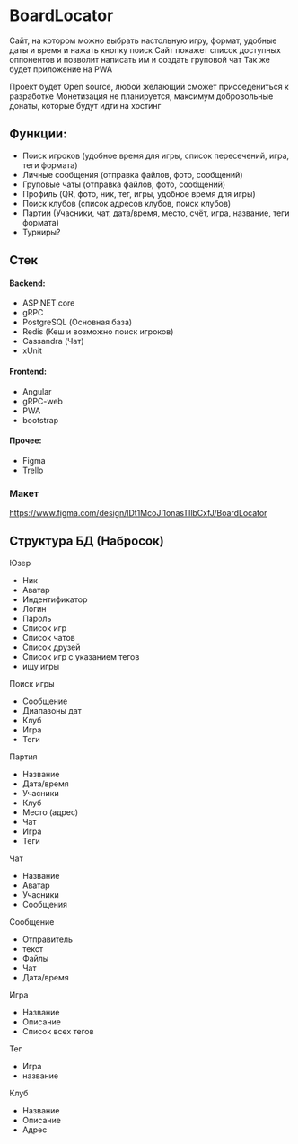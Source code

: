 # BoardLocator
Сайт, на котором можно выбрать настольную игру, формат, удобные даты и время и нажать кнопку поиск
Сайт покажет список доступных оппонентов и позволит написать им и создать груповой чат
Так же будет приложение на PWA

Проект будет Open source, любой желающий сможет присоедениться к разработке
Монетизация не планируется, максимум добровольные донаты, которые будут идти на хостинг

## Функции:
- Поиск игроков (удобное время для игры, список пересечений, игра, теги формата)
- Личные сообщения (отправка файлов, фото, сообщений)
- Груповые чаты (отправка файлов, фото, сообщений)
- Профиль (QR, фото, ник, тег, игры, удобное время для игры)
- Поиск клубов (список адресов клубов, поиск клубов)
- Партии (Учасники, чат, дата/время, место, счёт, игра, название, теги формата)
- Турниры?

## Стек
#### Backend:
- ASP.NET core
- gRPC
- PostgreSQL (Основная база)
- Redis (Кеш и возможно поиск игроков)
- Cassandra (Чат)
- xUnit
#### Frontend:
- Angular
- gRPC-web
- PWA
- bootstrap
#### Прочее:
- Figma
- Trello

### Макет
https://www.figma.com/design/lDt1McoJl1onasTIlbCxfJ/BoardLocator

## Структура БД (Набросок)

Юзер
- Ник
- Аватар
- Индентификатор
- Логин
- Пароль
- Список игр
- Список чатов
- Список друзей
- Список игр с указанием тегов
- ищу игры

Поиск игры
- Сообщение
- Диапазоны дат
- Клуб
- Игра
- Теги

Партия
- Название
- Дата/время
- Учасники
- Клуб
- Место (адрес)
- Чат
- Игра
- Теги

Чат
- Название
- Аватар
- Учасники
- Сообщения

Сообщение
- Отправитель
- текст
- Файлы
- Чат
- Дата/время

Игра
- Название
- Описание
- Список всех тегов

Тег
- Игра
- название

Клуб
- Название
- Описание
- Адрес
